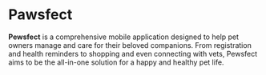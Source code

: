 # Pawsfect
**Pewsfect** is a comprehensive mobile application designed to help pet owners manage and care for their beloved companions. From registration and health reminders to shopping and even connecting with vets, Pewsfect aims to be the all-in-one solution for a happy and healthy pet life.
